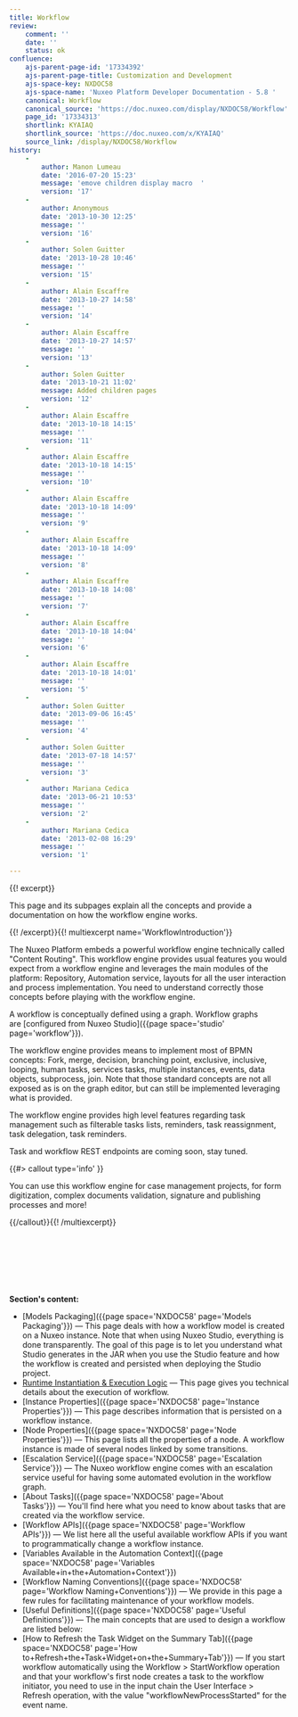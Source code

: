 ```yaml
---
title: Workflow
review:
    comment: ''
    date: ''
    status: ok
confluence:
    ajs-parent-page-id: '17334392'
    ajs-parent-page-title: Customization and Development
    ajs-space-key: NXDOC58
    ajs-space-name: 'Nuxeo Platform Developer Documentation - 5.8 '
    canonical: Workflow
    canonical_source: 'https://doc.nuxeo.com/display/NXDOC58/Workflow'
    page_id: '17334313'
    shortlink: KYAIAQ
    shortlink_source: 'https://doc.nuxeo.com/x/KYAIAQ'
    source_link: /display/NXDOC58/Workflow
history:
    - 
        author: Manon Lumeau
        date: '2016-07-20 15:23'
        message: 'emove children display macro  '
        version: '17'
    - 
        author: Anonymous
        date: '2013-10-30 12:25'
        message: ''
        version: '16'
    - 
        author: Solen Guitter
        date: '2013-10-28 10:46'
        message: ''
        version: '15'
    - 
        author: Alain Escaffre
        date: '2013-10-27 14:58'
        message: ''
        version: '14'
    - 
        author: Alain Escaffre
        date: '2013-10-27 14:57'
        message: ''
        version: '13'
    - 
        author: Solen Guitter
        date: '2013-10-21 11:02'
        message: Added children pages
        version: '12'
    - 
        author: Alain Escaffre
        date: '2013-10-18 14:15'
        message: ''
        version: '11'
    - 
        author: Alain Escaffre
        date: '2013-10-18 14:15'
        message: ''
        version: '10'
    - 
        author: Alain Escaffre
        date: '2013-10-18 14:09'
        message: ''
        version: '9'
    - 
        author: Alain Escaffre
        date: '2013-10-18 14:09'
        message: ''
        version: '8'
    - 
        author: Alain Escaffre
        date: '2013-10-18 14:08'
        message: ''
        version: '7'
    - 
        author: Alain Escaffre
        date: '2013-10-18 14:04'
        message: ''
        version: '6'
    - 
        author: Alain Escaffre
        date: '2013-10-18 14:01'
        message: ''
        version: '5'
    - 
        author: Solen Guitter
        date: '2013-09-06 16:45'
        message: ''
        version: '4'
    - 
        author: Solen Guitter
        date: '2013-07-18 14:57'
        message: ''
        version: '3'
    - 
        author: Mariana Cedica
        date: '2013-06-21 10:53'
        message: ''
        version: '2'
    - 
        author: Mariana Cedica
        date: '2013-02-08 16:29'
        message: ''
        version: '1'

---
```

<div class="row" data-equalizer data-equalize-on="medium"><div class="column medium-6">{{! excerpt}}

This page and its subpages explain all the concepts and provide a documentation on how the workflow engine works.

{{! /excerpt}}{{! multiexcerpt name='WorkflowIntroduction'}}

The Nuxeo Platform embeds a powerful workflow engine technically called "Content Routing". This workflow engine provides usual features you would expect from a workflow engine and leverages the main modules of the platform: Repository, Automation service, layouts for all the user interaction and process implementation. You need to understand correctly those concepts before playing with the workflow engine.&nbsp;

A workflow <span class="st">is conceptually defined</span> using a graph. Workflow graphs are&nbsp;[configured from Nuxeo Studio]({{page space='studio' page='workflow'}}).

The workflow engine provides means to implement most of BPMN concepts: Fork, merge, decision, branching point, exclusive, inclusive, looping, human tasks, services tasks, multiple instances, events, data objects, subprocess, join. Note that those standard concepts are not all exposed as is on the graph editor, but can still be implemented leveraging what is provided.

The workflow engine provides high level features regarding task management such as filterable tasks lists, reminders, task reassignment, task delegation, task reminders.

Task and workflow REST endpoints are coming soon, stay tuned.

{{#> callout type='info' }}

You can use this workflow engine for case management projects, for form digitization, complex documents validation, signature and publishing processes and more!

{{/callout}}{{! /multiexcerpt}}

&nbsp;

&nbsp;

&nbsp;

</div><div class="column medium-6">

**Section's content:**

*   [Models Packaging]({{page space='NXDOC58' page='Models Packaging'}})&nbsp;&mdash;&nbsp;<span class="smalltext">This page deals with how a workflow model is created on a Nuxeo instance. Note that when using Nuxeo Studio, everything is done transparently. The goal of this page is to let you understand what Studio generates in the JAR when you use the Studio feature and how the workflow is created and persisted when deploying the Studio project.</span>
*   [Runtime Instantiation & Execution Logic](https://doc.nuxeo.com/pages/viewpage.action?pageId=17334295)&nbsp;&mdash;&nbsp;<span class="smalltext">This page gives you technical details about the execution of workflow.</span>
*   [Instance Properties]({{page space='NXDOC58' page='Instance Properties'}})&nbsp;&mdash;&nbsp;<span class="smalltext">This page describes information that is persisted on a workflow instance.</span>
*   [Node Properties]({{page space='NXDOC58' page='Node Properties'}})&nbsp;&mdash;&nbsp;<span class="smalltext">This page lists all the properties of a node. A workflow instance is made of several nodes linked by some transitions.</span>
*   [Escalation Service]({{page space='NXDOC58' page='Escalation Service'}})&nbsp;&mdash;&nbsp;<span class="smalltext">The Nuxeo workflow engine comes with an escalation service useful for having some automated evolution in the workflow graph.&nbsp;</span>
*   [About Tasks]({{page space='NXDOC58' page='About Tasks'}})&nbsp;&mdash;&nbsp;<span class="smalltext">You'll find here what you need to know about tasks that are created via the workflow service.</span>
*   [Workflow APIs]({{page space='NXDOC58' page='Workflow APIs'}})&nbsp;&mdash;&nbsp;<span class="smalltext">We list here all the useful available workflow APIs if you want to programmatically change a workflow instance.</span>
*   [Variables Available in the Automation Context]({{page space='NXDOC58' page='Variables Available+in+the+Automation+Context'}})
*   [Workflow Naming Conventions]({{page space='NXDOC58' page='Workflow Naming+Conventions'}})&nbsp;&mdash;&nbsp;<span class="smalltext">We provide in this page a few rules for facilitating maintenance of your workflow models.</span>
*   [Useful Definitions]({{page space='NXDOC58' page='Useful Definitions'}})&nbsp;&mdash;&nbsp;<span class="smalltext">The main concepts that are used to design a workflow are listed below:</span>
*   [How to Refresh the Task Widget on the Summary Tab]({{page space='NXDOC58' page='How to+Refresh+the+Task+Widget+on+the+Summary+Tab'}})&nbsp;&mdash;&nbsp;<span class="smalltext">If you start workflow automatically using the&nbsp;Workflow > StartWorkflow&nbsp;operation and that your workflow's first node creates a task to the workflow initiator, you need to use in the input chain the&nbsp;User Interface > Refresh&nbsp;operation, with the value "workflowNewProcessStarted" for the event name.</span>

</div></div>